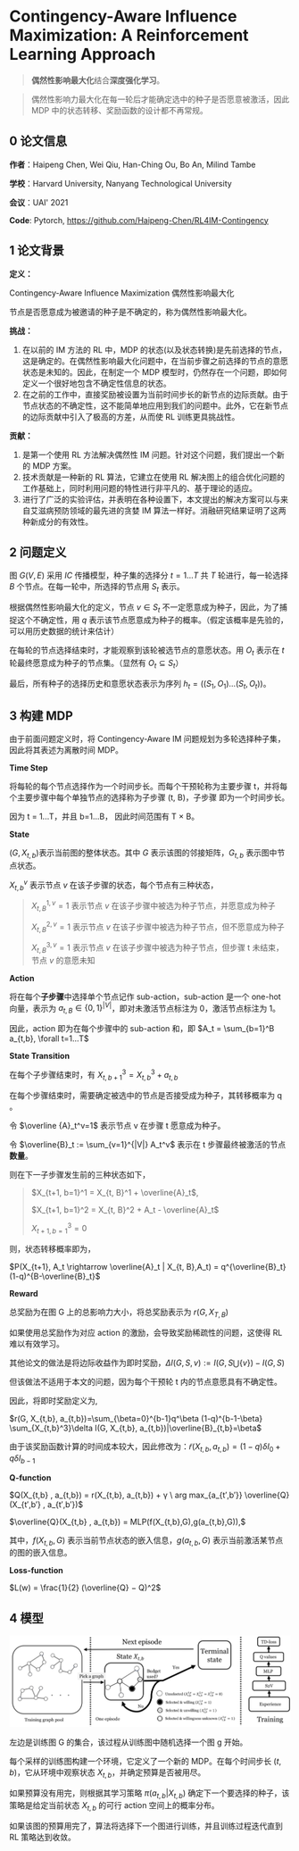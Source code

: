 # Contingency-Aware Influence Maximization: A Reinforcement Learning Approach

> **偶然性影响最大化**结合**深度强化学习**。

> 偶然性影响力最大化在每一轮后才能确定选中的种子是否愿意被激活，因此 MDP 中的状态转移、奖励函数的设计都不再常规。

## 0 论文信息

**作者**：Haipeng Chen, Wei Qiu, Han-Ching Ou, Bo An, Milind Tambe

**学校**：Harvard University, Nanyang Technological University

**会议**：UAI' 2021

**Code**: Pytorch, https://github.com/Haipeng-Chen/RL4IM-Contingency

## 1 论文背景

**定义：**

Contingency-Aware Influence Maximization  偶然性影响最大化

节点是否愿意成为被邀请的种子是不确定的，称为偶然性影响最大化。

**挑战：**

1. 在以前的 IM 方法的 RL 中，MDP 的状态(以及状态转换)是先前选择的节点，这是确定的。在偶然性影响最大化问题中，在当前步骤之前选择的节点的意愿状态是未知的。因此，在制定一个 MDP 模型时，仍然存在一个问题，即如何定义一个很好地包含不确定性信息的状态。
2. 在之前的工作中，直接奖励被设置为当前时间步长的新节点的边际贡献。由于节点状态的不确定性，这不能简单地应用到我们的问题中。此外，它在新节点的边际贡献中引入了极高的方差，从而使 RL 训练更具挑战性。

**贡献：**

1. 是第一个使用 RL 方法解决偶然性 IM 问题。针对这个问题，我们提出一个新的 MDP 方案。
2. 技术贡献是一种新的 RL 算法，它建立在使用 RL 解决图上的组合优化问题的工作基础上，同时利用问题的特性进行非平凡的、基于理论的适应。
3. 进行了广泛的实验评估，并表明在各种设置下，本文提出的解决方案可以与来自艾滋病预防领域的最先进的贪婪 IM 算法一样好。消融研究结果证明了这两种新成分的有效性。



## 2 问题定义

图 $G(V, E)$ 采用 $IC$ 传播模型，种子集的选择分 $t=1...T$ 共 $T$ 轮进行，每一轮选择 $B$ 个节点。在每一轮中，所选择的节点用 $S_t$ 表示。

根据偶然性影响最大化的定义，节点 $v \in S_t$ 不一定愿意成为种子，因此，为了捕捉这个不确定性，用 $q$ 表示该节点愿意成为种子的概率。（假定该概率是先验的，可以用历史数据的统计来估计）

在每轮的节点选择结束时，才能观察到该轮被选节点的意愿状态。用 $O_t$ 表示在 $t$ 轮最终愿意成为种子的节点集。（显然有 $O_t \subseteq S_t$）

最后，所有种子的选择历史和意愿状态表示为序列 $h_t = ((S_1, O_1)…(S_t, O_t))$。



## 3 构建 MDP

由于前面问题定义时，将 Contingency-Aware IM 问题规划为多轮选择种子集，因此将其表述为离散时间 MDP。

**Time Step**

将每轮的每个节点选择作为一个时间步长。而每个干预轮称为主要步骤 t，并将每个主要步骤中每个单独节点的选择称为子步骤 (t, B)，子步骤 即为一个时间步长。

因为 t = 1...T，并且 b=1...B， 因此时间范围有 T × B。

**State**

$(G, X_{t,b})$表示当前图的整体状态。其中 $G$ 表示该图的邻接矩阵，$G_{t,b}$ 表示图中节点状态。

$X^v_{t,b}$ 表示节点 $v$ 在该子步骤的状态，每个节点有三种状态，

> $X^{1,v}_{t,B}=1$ 表示节点 $v$ 在该子步骤中被选为种子节点，并愿意成为种子
>
> $X^{2,v}_{t,B}=1$ 表示节点 $v$ 在该子步骤中被选为种子节点，但不愿意成为种子
>
> $X^{3,v}_{t,B}=1$ 表示节点 $v$ 在该子步骤中被选为种子节点，但步骤 t 未结束，节点 $v$ 的意愿未知

**Action**

将在每个**子步骤**中选择单个节点记作 sub-action，sub-action 是一个 one-hot 向量，表示为 $a_{t,B} \in \{0,1\}^{|V|}$，即对未激活节点标注为 0，激活节点标注为 1。

因此，action 即为在每个步骤中的 sub-action 和，即 $A_t = \sum_{b=1}^B a_{t,b}, \forall t=1...T$

**State Transition**

在每个子步骤结束时，有 $X_{t, b+1}^3 = X_{t,b}^3+a_{t,b}$

在每个步骤结束时，需要确定被选中的节点是否接受成为种子，其转移概率为 q 。

令 $\overline {A}_t^v=1$ 表示节点 v 在步骤 t 愿意成为种子。

令 $\overline{B}_t := \sum_{v=1}^{|V|} A_t^v$ 表示在 t 步骤最终被激活的节点**数量**。

则在下一子步骤发生前的三种状态如下，

> $X_{t+1, b=1}^1 = X_{t, B}^1 + \overline{A}_t$,
>
> $X_{t+1, b=1}^2 = X_{t, B}^2 + A_t - \overline{A}_t$
>
> $X_{t+1, b=1}^3 = 0$

则，状态转移概率即为，

$P(X_{t+1}, A_t \rightarrow \overline{A}_t | X_{t, B},A_t) = q^{\overline{B}_t}(1-q)^{B-\overline{B}_t}$

**Reward**

总奖励为在图 G 上的总影响力大小，将总奖励表示为 $r(G, X_{T,B})$

如果使用总奖励作为对应 action 的激励，会导致奖励稀疏性的问题，这使得 RL 难以有效学习。

其他论文的做法是将边际收益作为即时奖励，$\Delta I(G, S ,v) :=I(G, S \bigcup \{v\})-I(G,S)$

但该做法不适用于本文的问题，因为每个干预轮 t 内的节点意愿具有不确定性。

因此，将即时奖励定义为,

$r(G, X_{t,b}, a_{t,b})=\sum_{\beta=0}^{b-1}q^\beta (1-q)^{b-1-\beta} \sum_{X_{t,b}^3}\delta I(G, X_{t,b}, a_{t,b})|\overline{B}_{t,b}=\beta$

由于该奖励函数计算的时间成本较大，因此修改为：$\widetilde{r}(X_{t,b}, a_{t,b})=(1-q)\delta I_0 + q\delta I_{b-1}$

**Q-function**

$Q(X_{t,b} , a_{t,b}) = r(X_{t,b}, a_{t,b}) + γ \ arg max_{a_{t′,b′}} \overline{Q}(X_{t′,b′} , a_{t′,b′})$

$\overline{Q}(X_{t,b} , a_{t,b}) = MLP(f(X_{t,b},G),g(a_{t,b},G)),$

其中，$f(X_{t,b}, G)$ 表示当前节点状态的嵌入信息，$g(a_{t,b},G)$ 表示当前激活某节点的图的嵌入信息。

**Loss-function**

$L(w) = \frac{1}{2} (\overline{Q} − Q)^2$


## 4 模型

![](Contingency-1.png)

左边是训练图 G 的集合，该过程从训练图中随机选择一个图 g 开始。

每个采样的训练图构建一个环境，它定义了一个新的 MDP。在每个时间步长 $(t, b)$，它从环境中观察状态 $X_{t,b}$，并确定预算是否被用尽。

如果预算没有用完，则根据其学习策略 $π(a_{t,b}|X_{t,b})$ 确定下一个要选择的种子，该策略是给定当前状态 $X_{t,b}$ 的可行 action 空间上的概率分布。

如果该图的预算用完了，算法将选择下一个图进行训练，并且训练过程迭代直到 RL 策略达到收敛。







